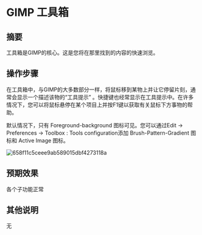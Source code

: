 #  GIMP 工具箱

## 摘要

工具箱是GIMP的核心。这是您将在那里找到的内容的快速浏览。

## 操作步骤

在工具箱中，与GIMP的大多数部分一样，将鼠标移到某物上并让它停留片刻，通常会显示一个描述该物的“工具提示” 。快捷键也经常显示在工具提示中。在许多情况下，您可以将鼠标悬停在某个项目上并按F1键以获取有关鼠标下方事物的帮助。

默认情况下，只有 Foreground-background 图标可见。您可以通过Edit → Preferences → Toolbox : Tools configuration添加 Brush-Pattern-Gradient 图标和 Active Image 图标。

![658f11c5ceee9ab589015dbf4273118a](https://github.com/microseyuyu/RISCV-testcase/blob/master/GIMP/img/658f11c5ceee9ab589015dbf4273118a.png)

## 预期效果

各个子功能正常

## 其他说明

无
